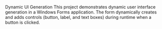 Dynamic UI Generation 
This project demonstrates dynamic user interface generation in a Windows Forms application. The form dynamically creates and adds controls (button, label, and text boxes) during runtime when a button is clicked.
